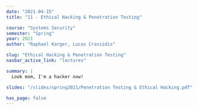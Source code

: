 ```yaml
---
date: "2021-04-15"
title: "11 - Ethical Hacking & Penetration Testing"

course: "Systems Security"
semester: "Spring"
year: 2021
author: "Raphael Karger, Lucas Crassidis"

slug: "Ethical Hacking & Penetration Testing"
navbar_active_link: "lectures"

summary: |
  Look mom, I'm a hacker now!

slides: "/slides/spring2021/Penetration Testing & Ethical Hacking.pdf"

has_page: false
---
```

